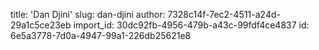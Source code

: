 title: 'Dan Djini'
slug: dan-djini
author: 7328c14f-7ec2-4511-a24d-29a1c5ce23eb
import_id: 30dc92fb-4956-479b-a43c-99fdf4ce4837
id: 6e5a3778-7d0a-4947-99a1-226db25621e8
